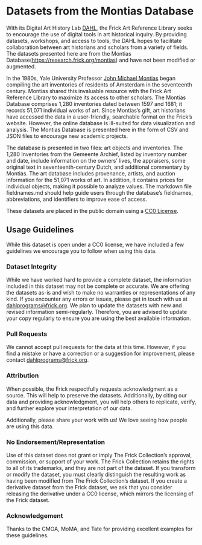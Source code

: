 # Datasets from the Montias Database
With its Digital Art History Lab [DAHL]( https://www.frick.org/research/DAHL), the Frick Art Reference Library seeks to encourage the use of digital tools in art historical inquiry. By providing datasets, workshops, and access to tools, the DAHL hopes to facilitate collaboration between art historians and scholars from a variety of fields. The datasets presented here are from the Montias Database(https://research.frick.org/montias) and have not been modified or augmented.

In the 1980s, Yale University Professor [John Michael Montias](http://research.frick.org/montias/home.php) began compiling the art inventories of residents of Amsterdam in the seventeenth century. Montias shared this invaluable resource with the Frick Art Reference Library to maximize its access to other scholars. The Montias Database comprises 1,280 inventories dated between 1597 and 1681; it records 51,071 individual works of art. Since Montias’s gift, art historians have accessed the data in a user-friendly, searchable format on the Frick’s website. However, the online database is ill-suited for data visualization and analysis. The Montias Database is presented here in the form of CSV and JSON files to encourage new academic projects.

The database is presented in two files: art objects and inventories. The 1,280 Inventories from the Gemeente Archief, listed by inventory number and date, include information on the owners’ lives, the appraisers, some original text in seventeenth-century Dutch, and additional commentary by Montias. The art database includes provenance, artists, and auction information for the 51,071 works of art. In addition, it contains prices for individual objects, making it possible to analyze values. The markdown file fieldnames.md should help guide users through the database’s fieldnames, abbreviations, and identifiers to improve ease of access.

These datasets are placed in the public domain using a [CC0 License]( https://creativecommons.org/publicdomain/zero/1.0/).

## Usage Guidelines
While this dataset is open under a CC0 license, we have included a few guidelines we encourage you to follow when using this data.
### Dataset Integrity
While we have worked hard to provide a complete dataset, the information included in this dataset may not be complete or accurate. We are offering the datasets as-is and wish to make no warranties or representations of any kind. If you encounter any errors or issues, please get in touch with us at dahlprograms@frick.org. We plan to update the datasets with new and revised information semi-regularly. Therefore, you are advised to update your copy regularly to ensure you are using the best available information.
### Pull Requests
We cannot accept pull requests for the data at this time. However, if you find a mistake or have a correction or a suggestion for improvement, please contact dahlprograms@frick.org.
### Attribution
When possible, the Frick respectfully requests acknowledgment as a source. This will help to preserve the datasets. Additionally, by citing our data and providing acknowledgment, you will help others to replicate, verify, and further explore your interpretation of our data.

Additionally, please share your work with us! We love seeing how people are using this data.
### No Endorsement/Representation
Use of this dataset does not grant or imply The Frick Collection’s approval, commission, or support of your work. The Frick Collection retains the rights to all of its trademarks, and they are not part of the dataset. If you transform or modify the dataset, you must clearly distinguish the resulting work as having been modified from The Frick Collection’s dataset. If you create a derivative dataset from the Frick dataset, we ask that you consider releasing the derivative under a CC0 license, which mirrors the licensing of the Frick dataset.
### Acknowledgement
Thanks to the CMOA, MoMA, and Tate for providing excellent examples for these guidelines.
